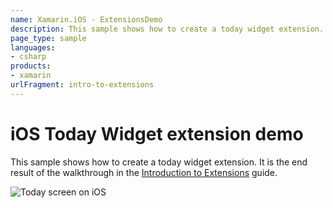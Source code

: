 ```yaml
---
name: Xamarin.iOS - ExtensionsDemo
description: This sample shows how to create a today widget extension. It is the end result of the walkthrough in the Introduction to Extensions guide.
page_type: sample
languages:
- csharp
products:
- xamarin
urlFragment: intro-to-extensions
---
```

# iOS Today Widget extension demo

This sample shows how to create a today widget extension. It is the end result of the walkthrough in the [Introduction to Extensions](https://docs.microsoft.com/xamarin/ios/platform/extensions#Walkthrough) guide.

![Today screen on iOS](Screenshots/CarpeDiemScreenshot.png)

